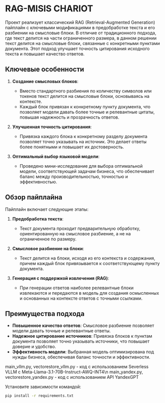 # RAG-MISIS CHARIOT

Проект реализует классический RAG (Retrieval-Augmented Generation) пайплайн с ключевыми модификациями в предобработке текста и его разбиении на смысловые блоки. В отличие от традиционного подхода, где текст делится на части ограниченного размера, в данном решении текст делится на смысловые блоки, связанные с конкретными пунктами документа. Этот подход улучшает точность цитирования исходного текста и повышает качество ответов.

## Ключевые особенности

1. **Создание смысловых блоков**:
   - Вместо стандартного разбиения по количеству символов или токенов текст делится на смысловые блоки, основываясь на контексте.
   - Каждый блок привязан к конкретному пункту документа, что позволяет модели давать более точные и релевантные цитаты, повышая надежность и прозрачность ответов.

2. **Улучшенная точность цитирования**:
   - Привязка каждого блока к конкретному разделу документа позволяет точно указывать на источник. Это делает ответы более понятными и повышает их достоверность.

3. **Оптимальный выбор языковой модели**:
   - Проведено мини-исследование для выбора оптимальной модели, соответствующей задачам бизнеса, что обеспечивает баланс между производительностью, точностью и эффективностью.

## Обзор пайплайна

Пайплайн включает следующие этапы:

1. **Предобработка текста**:
   - Текст документа проходит предварительную обработку, ориентированную на смысловое разбиение, а не на ограниченное по размеру.

2. **Смысловое разбиение на блоки**:
   - Текст делится на блоки, исходя из его контекста и содержания, причем каждый блок привязывается к соответствующему пункту документа.

3. **Генерация с поддержкой извлечения (RAG)**:
   - При генерации ответов наиболее релевантные блоки извлекаются и передаются в модель для создания осмысленных и основанных на контексте ответов с точными ссылками.

## Преимущества подхода

- **Повышенное качество ответов**: Смысловое разбиение позволяет модели давать точные и релевантные ответы.
- **Надежное цитирование источников**: Привязка блоков к пунктам документа позволяет точно указывать источники, что повышает доверие и удобство.
- **Эффективность модели**: Выбранная модель оптимизирована под нужды бизнеса, обеспечивая баланс точности и эффективности.

main_vllm.py, vectorestore_vllm.py - код с использованием Severless VLLM c Meta-Llama-3.1-70B-Instruct-AWQ-INT4\n
main_yandex.py, vectorestore_yandex.py - код с использованием API YandexGPT

  Установите зависимости командой:
  ```bash
  pip install -r requirements.txt


